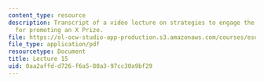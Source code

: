 ```yaml
---
content_type: resource
description: Transcript of a video lecture on strategies to engage the media and public
  for promoting an X Prize.
file: https://ol-ocw-studio-app-production.s3.amazonaws.com/courses/esd-172j-x-prize-workshop-grand-challenges-in-energy-fall-2009/0aa2affdd726f6a580a397cc30a9bf29_hwUTfNdgUaA.pdf
file_type: application/pdf
resourcetype: Document
title: Lecture 15
uid: 0aa2affd-d726-f6a5-80a3-97cc30a9bf29
---
```

